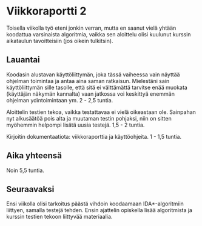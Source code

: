 # Viikkoraportti 2

 Toisella viikolla työ eteni jonkin verran, mutta en saanut vielä yhtään koodattua varsinaista algoritmia, vaikka sen aloittelu olisi kuulunut kurssin aikataulun tavoitteisiin (jos oikein tulkitsin).

## Lauantai

Koodasin alustavan käyttöliittymän, joka tässä vaiheessa vain näyttää ohjelman toimintaa ja antaa aina saman ratkaisun. Mielestäni sain käyttöliittymän sille tasolle, että sitä ei välttämättä tarvitse enää muokata (käyttäjän näkymän kannalta) vaan jatkossa voi keskittyä enemmän ohjelman ydintoimintaan ym. 2 - 2,5 tuntia.

Aloittelin testien tekoa, vaikka testattavaa ei vielä oikeastaan ole. Sainpahan nyt alkusäätöä pois alta ja muutaman testin pohjaksi, niin on sitten myöhemmin helpompi lisätä uusia testejä. 1,5 - 2 tuntia.

Kirjoitin dokumentaatiota: viikkoraporttia ja käyttöohjeita. 1 - 1,5 tuntia.

## Aika yhteensä

Noin 5,5 tuntia.

## Seuraavaksi

Ensi viikolla olisi tarkoitus päästä vihdoin koodaamaan IDA*-algoritmiin liittyen, samalla testejä tehden. Ensin ajattelin opiskella lisää algoritmista ja kurssin testien tekoon liittyvää materiaalia.
